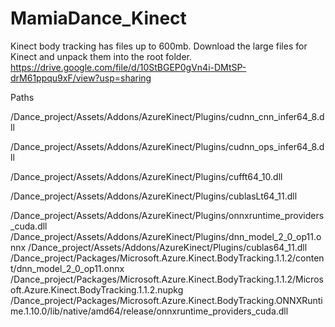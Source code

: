# MamiaDance_Kinect
Kinect body tracking has files up to 600mb.
Download the large files for Kinect and unpack them into the root folder.
https://drive.google.com/file/d/10StBGEP0gVn4i-DMtSP-drM61ppqu9xF/view?usp=sharing

Paths


/Dance_project/Assets/Addons/AzureKinect/Plugins/cudnn_cnn_infer64_8.dll

/Dance_project/Assets/Addons/AzureKinect/Plugins/cudnn_ops_infer64_8.dll

/Dance_project/Assets/Addons/AzureKinect/Plugins/cufft64_10.dll

/Dance_project/Assets/Addons/AzureKinect/Plugins/cublasLt64_11.dll

/Dance_project/Assets/Addons/AzureKinect/Plugins/onnxruntime_providers_cuda.dll
/Dance_project/Assets/Addons/AzureKinect/Plugins/dnn_model_2_0_op11.onnx
/Dance_project/Assets/Addons/AzureKinect/Plugins/cublas64_11.dll
/Dance_project/Packages/Microsoft.Azure.Kinect.BodyTracking.1.1.2/content/dnn_model_2_0_op11.onnx
/Dance_project/Packages/Microsoft.Azure.Kinect.BodyTracking.1.1.2/Microsoft.Azure.Kinect.BodyTracking.1.1.2.nupkg
/Dance_project/Packages/Microsoft.Azure.Kinect.BodyTracking.ONNXRuntime.1.10.0/lib/native/amd64/release/onnxruntime_providers_cuda.dll
